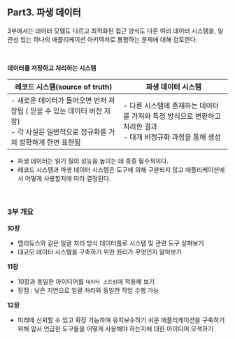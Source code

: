 ## Part3. 파생 데이터

3부에서는 데이터 모델도 다르고 최적화된 접근 양식도 다른 여러 데이터 시스템을, 일관성 있는 하나의 애플리케이션 아키텍처로 통합하는 문제에 대해 검토한다.

<br>

**데이터를 저장하고 처리하는 시스템**

| 레코드 시스템(source of truth)                                                         | 파생 데이터 시스템                                                         |
|----------------------------------------------------------------------------------|--------------------------------------------------------------------|
| - 새로운 데이터가 들어오면 먼저 저장됨 ( 믿을 수 있는 데이터 버전 저장)<br>- 각 사실은 일반적으로 정규화를 거쳐 정확하게 한번 표현됨 | - 다른 시스템에 존재하는 데이터를 가져와 특정 방식으로 변환하고 처리한 결과<br>- 대개 비정규화 과정을 통해 생성 |
- 파생 데이터는 읽기 질의 성능을 높이는 데 종종 필수적이다.
- 레코드 시스템과 파생 데이터 시스템은 도구에 의해 구분되지 않고 애플리케이션에서 어떻게 사용할지에 따라 결정된다.

<br>

### 3부 개요

**10장**

- 맵리듀스와 같은 일괄 처리 방식 데이터플로 시스템 및 관련 도구 살펴보기
- 대규모 데이터 시스템을 구축하기 위한 원리가 무엇인지 알아보기

**11장**

- 10장과 동일한 아이디어를 `데이터 스트림`에 적용해 보기
- 장점 : 낮은 지연으로 일괄 처리와 동일한 작업 수행 가능

**12장**

- 미래에 신뢰할 수 있고 확장 가능하며 유지보수하기 쉬운 애플리케이션을 구축하기 위해 앞서 언급한 도구들을 어떻게 사용해야 하는지에 대한 아이디어 모색하기